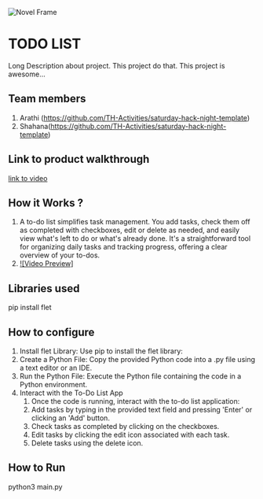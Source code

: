 ![Novel Frame](https://github.com/TH-Activities/saturday-hack-night-template/assets/90635335/4c26e8ac-2dd1-4d75-8e1a-9f7585e3b381)


# TODO LIST
Long Description about project. This project do that. This project is awesome...
## Team members
1. Arathi (https://github.com/TH-Activities/saturday-hack-night-template)
2. Shahana(https://github.com/TH-Activities/saturday-hack-night-template)
## Link to product walkthrough
[link to video](https://youtu.be/XoEWY11FpUQ)
## How it Works ?
1. A to-do list simplifies task management. You add tasks, check them off as completed with checkboxes, edit or delete as needed, and easily view what's left to do or what's already done. It's a straightforward tool for organizing daily tasks and tracking progress, offering a clear overview of your to-dos.
2. [![Video Preview]]([flet-video.mp4](https://youtu.be/XoEWY11FpUQ))
## Libraries used
pip install flet
## How to configure
1. Install flet Library:
Use pip to install the flet library:
2. Create a Python File:
Copy the provided Python code into a .py file using a text editor or an IDE.
3. Run the Python File:
Execute the Python file containing the code in a Python environment.
4. Interact with the To-Do List App
    1. Once the code is running, interact with the to-do list application:
   2. Add tasks by typing in the provided text field and pressing 'Enter' or clicking an 'Add' button.
   3. Check tasks as completed by clicking on the checkboxes.
   4. Edit tasks by clicking the edit icon associated with each task.
   5. Delete tasks using the delete icon.
## How to Run
python3 main.py
